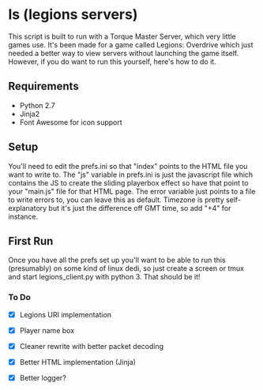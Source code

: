 # ls (legions servers)


This script is built to run with a Torque Master Server, which very little games use. It's been made for a game called Legions: Overdrive which just needed a better way to view servers without launching the game itself.
However, if you do want to run this yourself, here's how to do it.


## Requirements

  * Python 2.7
  * Jinja2
  * Font Awesome for icon support

## Setup

  You'll need to edit the prefs.ini so that "index" points to the HTML file you want to write to.
  The "js" variable in prefs.ini is just the javascript file which contains the JS to create the sliding playerbox effect
  so have that point to your "main.js" file for that HTML page.
  The error variable just points to a file to write errors to, you can leave this as default.
  Timezone is pretty self-explanatory but it's just the difference off GMT time, so add "+4" for instance.
  
## First Run
  Once you have all the prefs set up you'll want to be able to run this (presumably) on some kind of linux dedi, so just    create a screen or tmux and start legions_client.py with python 3.
  That should be it!
  

### To Do
- [x] Legions URI implementation
- [x] Player name box
- [x] Cleaner rewrite with better packet decoding
- [x] Better HTML implementation (Jinja)
- [x] Better logger?
	

